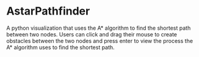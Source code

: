 # AstarPathfinder

A python visualization that uses the A* algorithm to find the shortest path between two nodes. Users can click and drag their mouse to create obstacles between the two nodes and press enter to view the process the A* algorithm uses to find the shortest path.

